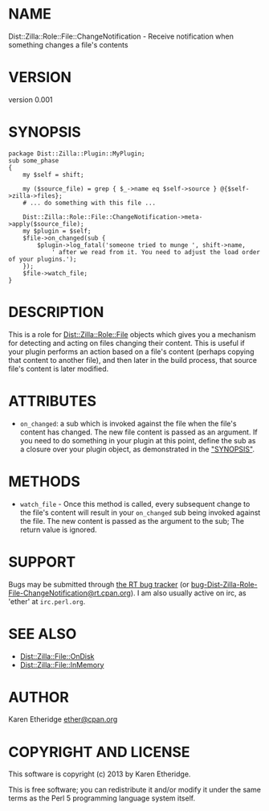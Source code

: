 # NAME

Dist::Zilla::Role::File::ChangeNotification - Receive notification when something changes a file's contents

# VERSION

version 0.001

# SYNOPSIS

    package Dist::Zilla::Plugin::MyPlugin;
    sub some_phase
    {
        my $self = shift;

        my ($source_file) = grep { $_->name eq $self->source } @{$self->zilla->files};
        # ... do something with this file ...

        Dist::Zilla::Role::File::ChangeNotification->meta->apply($source_file);
        my $plugin = $self;
        $file->on_changed(sub {
            $plugin->log_fatal('someone tried to munge ', shift->name,
                ' after we read from it. You need to adjust the load order of your plugins.');
        });
        $file->watch_file;
    }

# DESCRIPTION

This is a role for [Dist::Zilla::Role::File](http://search.cpan.org/perldoc?Dist::Zilla::Role::File) objects which gives you a
mechanism for detecting and acting on files changing their content. This is
useful if your plugin performs an action based on a file's content (perhaps
copying that content to another file), and then later in the build process,
that source file's content is later modified.

# ATTRIBUTES

- `on_changed`: a sub which is invoked against the file when the file's
content has changed.  The new file content is passed as an argument.  If you
need to do something in your plugin at this point, define the sub as a closure
over your plugin object, as demonstrated in the ["SYNOPSIS"](#SYNOPSIS).

# METHODS

- `watch_file` - Once this method is called, every subsequent change to
the file's content will result in your `on_changed` sub being invoked against
the file.  The new content is passed as the argument to the sub; The return
value is ignored.

# SUPPORT

Bugs may be submitted through [the RT bug tracker](https://rt.cpan.org/Public/Dist/Display.html?Name=Dist-Zilla-Role-File-ChangeNotification)
(or [bug-Dist-Zilla-Role-File-ChangeNotification@rt.cpan.org](mailto:bug-Dist-Zilla-Role-File-ChangeNotification@rt.cpan.org)).
I am also usually active on irc, as 'ether' at `irc.perl.org`.

# SEE ALSO

- [Dist::Zilla::File::OnDisk](http://search.cpan.org/perldoc?Dist::Zilla::File::OnDisk)
- [Dist::Zilla::File::InMemory](http://search.cpan.org/perldoc?Dist::Zilla::File::InMemory)

# AUTHOR

Karen Etheridge <ether@cpan.org>

# COPYRIGHT AND LICENSE

This software is copyright (c) 2013 by Karen Etheridge.

This is free software; you can redistribute it and/or modify it under
the same terms as the Perl 5 programming language system itself.
